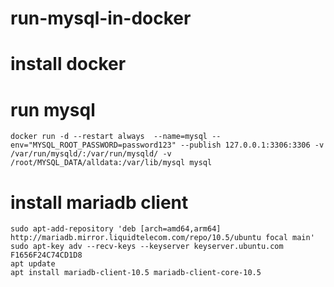 # run-mysql-in-docker

# install docker

# run mysql
```
docker run -d --restart always  --name=mysql --env="MYSQL_ROOT_PASSWORD=password123" --publish 127.0.0.1:3306:3306 -v /var/run/mysqld/:/var/run/mysqld/ -v /root/MYSQL_DATA/alldata:/var/lib/mysql mysql
```

# install mariadb client
```
sudo apt-add-repository 'deb [arch=amd64,arm64] http://mariadb.mirror.liquidtelecom.com/repo/10.5/ubuntu focal main'
sudo apt-key adv --recv-keys --keyserver keyserver.ubuntu.com F1656F24C74CD1D8
apt update
apt install mariadb-client-10.5 mariadb-client-core-10.5
```
